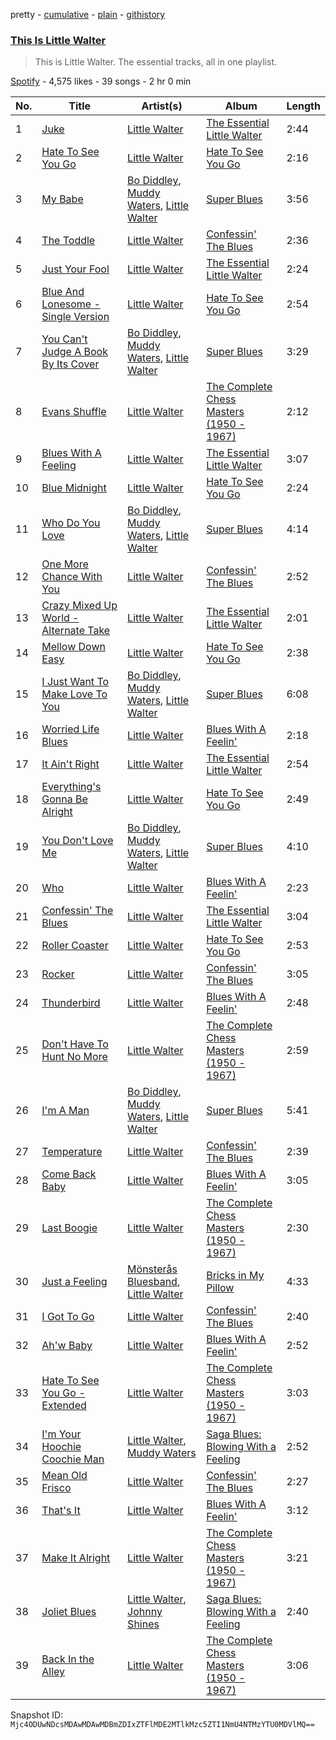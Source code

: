 pretty - [cumulative](/playlists/cumulative/37i9dQZF1DZ06evO19MmWO.md) - [plain](/playlists/plain/37i9dQZF1DZ06evO19MmWO) - [githistory](https://github.githistory.xyz/mackorone/spotify-playlist-archive/blob/main/playlists/plain/37i9dQZF1DZ06evO19MmWO)

### [This Is Little Walter](https://open.spotify.com/playlist/37i9dQZF1DZ06evO19MmWO)

> This is Little Walter\. The essential tracks, all in one playlist.

[Spotify](https://open.spotify.com/user/spotify) - 4,575 likes - 39 songs - 2 hr 0 min

| No. | Title | Artist(s) | Album | Length |
|---|---|---|---|---|
| 1 | [Juke](https://open.spotify.com/track/57W5o6ojTFtydDMZ0mDDB3) | [Little Walter](https://open.spotify.com/artist/22JuR9OeENcP54XN5TlNWS) | [The Essential Little Walter](https://open.spotify.com/album/2Y2oBBKe7dnNGJrf6HAGBc) | 2:44 |
| 2 | [Hate To See You Go](https://open.spotify.com/track/5jthNmPnbVPiEcO8JGgRsZ) | [Little Walter](https://open.spotify.com/artist/22JuR9OeENcP54XN5TlNWS) | [Hate To See You Go](https://open.spotify.com/album/7KZt4TYZm8A4tN1hqQpLRI) | 2:16 |
| 3 | [My Babe](https://open.spotify.com/track/0YCj5u72nxNMLdvDQcUdZr) | [Bo Diddley](https://open.spotify.com/artist/2bmixwMZXlkl2sbIbOfviq), [Muddy Waters](https://open.spotify.com/artist/4y6J8jwRAwO4dssiSmN91R), [Little Walter](https://open.spotify.com/artist/22JuR9OeENcP54XN5TlNWS) | [Super Blues](https://open.spotify.com/album/2lal1dUF4SNuSwYwJHat6s) | 3:56 |
| 4 | [The Toddle](https://open.spotify.com/track/7gB25CGr3vbvDUThLfdwm8) | [Little Walter](https://open.spotify.com/artist/22JuR9OeENcP54XN5TlNWS) | [Confessin' The Blues](https://open.spotify.com/album/7BvtYMIphGtQKTLgUHelUL) | 2:36 |
| 5 | [Just Your Fool](https://open.spotify.com/track/4Dxe3Y8MPu7ffNrBFPNzRL) | [Little Walter](https://open.spotify.com/artist/22JuR9OeENcP54XN5TlNWS) | [The Essential Little Walter](https://open.spotify.com/album/2Y2oBBKe7dnNGJrf6HAGBc) | 2:24 |
| 6 | [Blue And Lonesome \- Single Version](https://open.spotify.com/track/6VhYbFu0awTAtouzcbl8v2) | [Little Walter](https://open.spotify.com/artist/22JuR9OeENcP54XN5TlNWS) | [Hate To See You Go](https://open.spotify.com/album/7KZt4TYZm8A4tN1hqQpLRI) | 2:54 |
| 7 | [You Can't Judge A Book By Its Cover](https://open.spotify.com/track/2HD83NXZZRx68thhkaZk6H) | [Bo Diddley](https://open.spotify.com/artist/2bmixwMZXlkl2sbIbOfviq), [Muddy Waters](https://open.spotify.com/artist/4y6J8jwRAwO4dssiSmN91R), [Little Walter](https://open.spotify.com/artist/22JuR9OeENcP54XN5TlNWS) | [Super Blues](https://open.spotify.com/album/2lal1dUF4SNuSwYwJHat6s) | 3:29 |
| 8 | [Evans Shuffle](https://open.spotify.com/track/7qMbcPfEJFEltXDsLs3DXc) | [Little Walter](https://open.spotify.com/artist/22JuR9OeENcP54XN5TlNWS) | [The Complete Chess Masters \(1950 \- 1967\)](https://open.spotify.com/album/3xRh7E2R2WdxFYeQFakVbr) | 2:12 |
| 9 | [Blues With A Feeling](https://open.spotify.com/track/0jonK6wMWVKsG1UutRmfpX) | [Little Walter](https://open.spotify.com/artist/22JuR9OeENcP54XN5TlNWS) | [The Essential Little Walter](https://open.spotify.com/album/2Y2oBBKe7dnNGJrf6HAGBc) | 3:07 |
| 10 | [Blue Midnight](https://open.spotify.com/track/7rDrwxr6IZNpBtsVoUToEd) | [Little Walter](https://open.spotify.com/artist/22JuR9OeENcP54XN5TlNWS) | [Hate To See You Go](https://open.spotify.com/album/7KZt4TYZm8A4tN1hqQpLRI) | 2:24 |
| 11 | [Who Do You Love](https://open.spotify.com/track/1BaGFTIPeL32MpF9eUVguh) | [Bo Diddley](https://open.spotify.com/artist/2bmixwMZXlkl2sbIbOfviq), [Muddy Waters](https://open.spotify.com/artist/4y6J8jwRAwO4dssiSmN91R), [Little Walter](https://open.spotify.com/artist/22JuR9OeENcP54XN5TlNWS) | [Super Blues](https://open.spotify.com/album/2lal1dUF4SNuSwYwJHat6s) | 4:14 |
| 12 | [One More Chance With You](https://open.spotify.com/track/7IB7kU4E7YesUiqPqmBG1e) | [Little Walter](https://open.spotify.com/artist/22JuR9OeENcP54XN5TlNWS) | [Confessin' The Blues](https://open.spotify.com/album/7BvtYMIphGtQKTLgUHelUL) | 2:52 |
| 13 | [Crazy Mixed Up World \- Alternate Take](https://open.spotify.com/track/1mzIGcHiEagCiaLKb4YIvM) | [Little Walter](https://open.spotify.com/artist/22JuR9OeENcP54XN5TlNWS) | [The Essential Little Walter](https://open.spotify.com/album/2Y2oBBKe7dnNGJrf6HAGBc) | 2:01 |
| 14 | [Mellow Down Easy](https://open.spotify.com/track/2ZEzJC5b9H6BrDfavP3Sr9) | [Little Walter](https://open.spotify.com/artist/22JuR9OeENcP54XN5TlNWS) | [Hate To See You Go](https://open.spotify.com/album/7KZt4TYZm8A4tN1hqQpLRI) | 2:38 |
| 15 | [I Just Want To Make Love To You](https://open.spotify.com/track/2RIHkpn49Tykr79C3dPRdB) | [Bo Diddley](https://open.spotify.com/artist/2bmixwMZXlkl2sbIbOfviq), [Muddy Waters](https://open.spotify.com/artist/4y6J8jwRAwO4dssiSmN91R), [Little Walter](https://open.spotify.com/artist/22JuR9OeENcP54XN5TlNWS) | [Super Blues](https://open.spotify.com/album/2lal1dUF4SNuSwYwJHat6s) | 6:08 |
| 16 | [Worried Life Blues](https://open.spotify.com/track/5EyuudNHIu2xPnTLn3tvq8) | [Little Walter](https://open.spotify.com/artist/22JuR9OeENcP54XN5TlNWS) | [Blues With A Feelin'](https://open.spotify.com/album/0cdK9KbYmjGnFYcAElHkdg) | 2:18 |
| 17 | [It Ain't Right](https://open.spotify.com/track/6rTzjDhIGTD5uQksHg4feN) | [Little Walter](https://open.spotify.com/artist/22JuR9OeENcP54XN5TlNWS) | [The Essential Little Walter](https://open.spotify.com/album/2Y2oBBKe7dnNGJrf6HAGBc) | 2:54 |
| 18 | [Everything's Gonna Be Alright](https://open.spotify.com/track/2AfLquO3aQ4xiQ53k5fkAY) | [Little Walter](https://open.spotify.com/artist/22JuR9OeENcP54XN5TlNWS) | [Hate To See You Go](https://open.spotify.com/album/7KZt4TYZm8A4tN1hqQpLRI) | 2:49 |
| 19 | [You Don't Love Me](https://open.spotify.com/track/2mk91c3gWWezEG8UPN3LWq) | [Bo Diddley](https://open.spotify.com/artist/2bmixwMZXlkl2sbIbOfviq), [Muddy Waters](https://open.spotify.com/artist/4y6J8jwRAwO4dssiSmN91R), [Little Walter](https://open.spotify.com/artist/22JuR9OeENcP54XN5TlNWS) | [Super Blues](https://open.spotify.com/album/2lal1dUF4SNuSwYwJHat6s) | 4:10 |
| 20 | [Who](https://open.spotify.com/track/3tQULiAweMvxtwadRonAER) | [Little Walter](https://open.spotify.com/artist/22JuR9OeENcP54XN5TlNWS) | [Blues With A Feelin'](https://open.spotify.com/album/0cdK9KbYmjGnFYcAElHkdg) | 2:23 |
| 21 | [Confessin' The Blues](https://open.spotify.com/track/0AMmcGNhUamE66jP5dum25) | [Little Walter](https://open.spotify.com/artist/22JuR9OeENcP54XN5TlNWS) | [The Essential Little Walter](https://open.spotify.com/album/2Y2oBBKe7dnNGJrf6HAGBc) | 3:04 |
| 22 | [Roller Coaster](https://open.spotify.com/track/3jQUu2mIntB5hUQizHhOUd) | [Little Walter](https://open.spotify.com/artist/22JuR9OeENcP54XN5TlNWS) | [Hate To See You Go](https://open.spotify.com/album/7KZt4TYZm8A4tN1hqQpLRI) | 2:53 |
| 23 | [Rocker](https://open.spotify.com/track/7C8g8w2ZQIGXzxqB2urzX1) | [Little Walter](https://open.spotify.com/artist/22JuR9OeENcP54XN5TlNWS) | [Confessin' The Blues](https://open.spotify.com/album/7BvtYMIphGtQKTLgUHelUL) | 3:05 |
| 24 | [Thunderbird](https://open.spotify.com/track/1Wl2sGefc5A4r17FgrFxbA) | [Little Walter](https://open.spotify.com/artist/22JuR9OeENcP54XN5TlNWS) | [Blues With A Feelin'](https://open.spotify.com/album/0cdK9KbYmjGnFYcAElHkdg) | 2:48 |
| 25 | [Don't Have To Hunt No More](https://open.spotify.com/track/0TMbL2oiVtqaB9QXKI9e9S) | [Little Walter](https://open.spotify.com/artist/22JuR9OeENcP54XN5TlNWS) | [The Complete Chess Masters \(1950 \- 1967\)](https://open.spotify.com/album/3xRh7E2R2WdxFYeQFakVbr) | 2:59 |
| 26 | [I'm A Man](https://open.spotify.com/track/1l4xHvN0jjPQKCqmal7Ybn) | [Bo Diddley](https://open.spotify.com/artist/2bmixwMZXlkl2sbIbOfviq), [Muddy Waters](https://open.spotify.com/artist/4y6J8jwRAwO4dssiSmN91R), [Little Walter](https://open.spotify.com/artist/22JuR9OeENcP54XN5TlNWS) | [Super Blues](https://open.spotify.com/album/2lal1dUF4SNuSwYwJHat6s) | 5:41 |
| 27 | [Temperature](https://open.spotify.com/track/5rhkyfhfDDioMMUcJRApcx) | [Little Walter](https://open.spotify.com/artist/22JuR9OeENcP54XN5TlNWS) | [Confessin' The Blues](https://open.spotify.com/album/7BvtYMIphGtQKTLgUHelUL) | 2:39 |
| 28 | [Come Back Baby](https://open.spotify.com/track/769YWmOdBirkmlu6en7TAh) | [Little Walter](https://open.spotify.com/artist/22JuR9OeENcP54XN5TlNWS) | [Blues With A Feelin'](https://open.spotify.com/album/0cdK9KbYmjGnFYcAElHkdg) | 3:05 |
| 29 | [Last Boogie](https://open.spotify.com/track/3MkzZ99BQH5a7HwzbsgBpP) | [Little Walter](https://open.spotify.com/artist/22JuR9OeENcP54XN5TlNWS) | [The Complete Chess Masters \(1950 \- 1967\)](https://open.spotify.com/album/3xRh7E2R2WdxFYeQFakVbr) | 2:30 |
| 30 | [Just a Feeling](https://open.spotify.com/track/13RRh13MsrWwHtxkMBzSab) | [Mönsterås Bluesband](https://open.spotify.com/artist/20FpTTCbLJBFh0KTzmxi3o), [Little Walter](https://open.spotify.com/artist/22JuR9OeENcP54XN5TlNWS) | [Bricks in My Pillow](https://open.spotify.com/album/1YtMrFO6O2Cg0xgocWtyVx) | 4:33 |
| 31 | [I Got To Go](https://open.spotify.com/track/1Kf6OIqtYE5QZkLLWJg9DG) | [Little Walter](https://open.spotify.com/artist/22JuR9OeENcP54XN5TlNWS) | [Confessin' The Blues](https://open.spotify.com/album/7BvtYMIphGtQKTLgUHelUL) | 2:40 |
| 32 | [Ah'w Baby](https://open.spotify.com/track/0Bs7dKLx8C7LypcCCGbBpo) | [Little Walter](https://open.spotify.com/artist/22JuR9OeENcP54XN5TlNWS) | [Blues With A Feelin'](https://open.spotify.com/album/0cdK9KbYmjGnFYcAElHkdg) | 2:52 |
| 33 | [Hate To See You Go \- Extended](https://open.spotify.com/track/3stgNDeoJuRr3HB4GVHQF4) | [Little Walter](https://open.spotify.com/artist/22JuR9OeENcP54XN5TlNWS) | [The Complete Chess Masters \(1950 \- 1967\)](https://open.spotify.com/album/3xRh7E2R2WdxFYeQFakVbr) | 3:03 |
| 34 | [I'm Your Hoochie Coochie Man](https://open.spotify.com/track/3KAAyjgvTwhAF1ejtLhkEw) | [Little Walter](https://open.spotify.com/artist/22JuR9OeENcP54XN5TlNWS), [Muddy Waters](https://open.spotify.com/artist/4y6J8jwRAwO4dssiSmN91R) | [Saga Blues: Blowing With a Feeling](https://open.spotify.com/album/3yvfD8yp4XXUx27DFY3luB) | 2:52 |
| 35 | [Mean Old Frisco](https://open.spotify.com/track/2x2LPXCxlDLkT80kbjBAMR) | [Little Walter](https://open.spotify.com/artist/22JuR9OeENcP54XN5TlNWS) | [Confessin' The Blues](https://open.spotify.com/album/7BvtYMIphGtQKTLgUHelUL) | 2:27 |
| 36 | [That's It](https://open.spotify.com/track/7ADwNseUUqMpk1q0xBJ2az) | [Little Walter](https://open.spotify.com/artist/22JuR9OeENcP54XN5TlNWS) | [Blues With A Feelin'](https://open.spotify.com/album/0cdK9KbYmjGnFYcAElHkdg) | 3:12 |
| 37 | [Make It Alright](https://open.spotify.com/track/1nnMGDzwGPIGMGZ3xWo9w2) | [Little Walter](https://open.spotify.com/artist/22JuR9OeENcP54XN5TlNWS) | [The Complete Chess Masters \(1950 \- 1967\)](https://open.spotify.com/album/3xRh7E2R2WdxFYeQFakVbr) | 3:21 |
| 38 | [Joliet Blues](https://open.spotify.com/track/28AUjQQLabQ80nRG37TnOF) | [Little Walter](https://open.spotify.com/artist/22JuR9OeENcP54XN5TlNWS), [Johnny Shines](https://open.spotify.com/artist/4FViGgjWpnJJ21reE6pHko) | [Saga Blues: Blowing With a Feeling](https://open.spotify.com/album/3yvfD8yp4XXUx27DFY3luB) | 2:40 |
| 39 | [Back In the Alley](https://open.spotify.com/track/3qRGCfSxvQXFBM0kYCsWnd) | [Little Walter](https://open.spotify.com/artist/22JuR9OeENcP54XN5TlNWS) | [The Complete Chess Masters \(1950 \- 1967\)](https://open.spotify.com/album/3xRh7E2R2WdxFYeQFakVbr) | 3:06 |

Snapshot ID: `Mjc4ODUwNDcsMDAwMDAwMDBmZDIxZTFlMDE2MTlkMzc5ZTI1NmU4NTMzYTU0MDVlMQ==`
